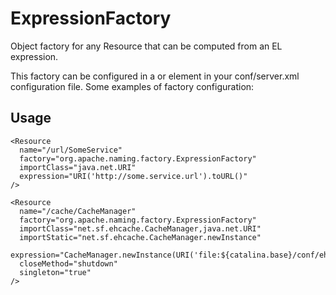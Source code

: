 ExpressionFactory
=================

Object factory for any Resource that can be computed from an EL expression. 

This factory can be configured in a <DefaultContext> or <Context> element in your conf/server.xml configuration file. Some examples of factory configuration: 

Usage
-----

    <Resource
      name="/url/SomeService"
      factory="org.apache.naming.factory.ExpressionFactory"
      importClass="java.net.URI"
      expression="URI('http://some.service.url').toURL()"
    />

    <Resource
      name="/cache/CacheManager"
      factory="org.apache.naming.factory.ExpressionFactory"
      importClass="net.sf.ehcache.CacheManager,java.net.URI"
      importStatic="net.sf.ehcache.CacheManager.newInstance"
      expression="CacheManager.newInstance(URI('file:${catalina.base}/conf/ehcache.xml').toURL())"
      closeMethod="shutdown"
      singleton="true"
    />
